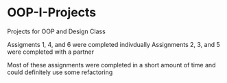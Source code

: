 # OOP-I-Projects
Projects for OOP and Design Class

Assigments 1, 4, and 6 were completed indivdually 
Assignments 2, 3, and 5 were completed with a partner 

Most of these assignments were completed in a short amount of time 
and could definitely use some refactoring
